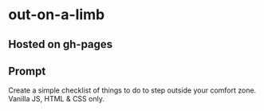 # out-on-a-limb

## Hosted on gh-pages

## Prompt

Create a simple checklist of things to do to step outside your comfort zone. Vanilla JS, HTML & CSS only.
